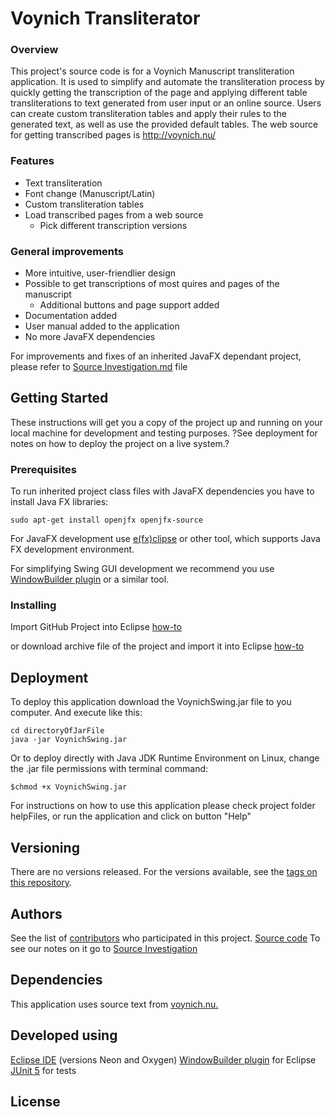 
# Voynich Transliterator

### Overview
This project's source code is for a Voynich Manuscript transliteration application. It is used to simplify and automate the transliteration process by quickly getting the transcription of the page and applying different table transliterations to text generated from user input or an online source. 
Users can create custom transliteration tables and apply their rules to the generated text, as well as use the provided default tables. 
The web source for getting transcribed pages is http://voynich.nu/

### Features

- Text transliteration
- Font change (Manuscript/Latin)
- Custom transliteration tables 
- Load transcribed pages from a web source 
  - Pick different transcription versions

### General improvements 

- More intuitive, user-friendlier design
- Possible to get transcriptions of most quires and pages of the manuscript
  - Additional buttons and page support added
- Documentation added
- User manual added to the application
- No more JavaFX dependencies

For improvements and fixes of an inherited JavaFX dependant project, please refer to [Source Investigation.md](https://github.com/beatrise/voynich-translator/blob/master/sourceInvestigation.md) file

## Getting Started

These instructions will get you a copy of the project up and running on your local machine for development and testing purposes. ?See deployment for notes on how to deploy the project on a live system.?

### Prerequisites
To run inherited project class files with JavaFX dependencies you have to install Java FX libraries:
```
sudo apt-get install openjfx openjfx-source
```
For JavaFX development use [e(fx)clipse](https://www.eclipse.org/efxclipse/install.html) or other tool, which supports Java FX development environment.

For simplifying Swing GUI development we recommend you use [WindowBuilder plugin](https://www.eclipse.org/windowbuilder/) or a similar tool.

### Installing
Import GitHub Project into Eclipse [how-to](https://github.com/collab-uniba/socialcde4eclipse/wiki/How-to-import-a-GitHub-project-into-Eclipse)

or download archive file of the project and import it into Eclipse [how-to](http://help.eclipse.org/kepler/index.jsp?topic=%2Forg.eclipse.platform.doc.user%2Ftasks%2Ftasks-importproject.htm)
## Deployment

To deploy this application download the VoynichSwing.jar file to you computer. 
And execute like this:
```
cd directoryOfJarFile
java -jar VoynichSwing.jar
```
Or to deploy directly with Java JDK Runtime Environment on Linux, change the .jar file permissions with terminal command:
```
$chmod +x VoynichSwing.jar
```

For instructions on how to use this application please check project folder helpFiles, or run the application and click on button "Help"


## Versioning

There are no versions released.
For the versions available, see the [tags on this repository](https://github.com/your/project/tags). 

## Authors

See the list of [contributors](https://github.com/beatrise/voynich-translator/contributors) who participated in this project.
[Source code](https://github.com/valdisvi/voynich-translator)
To see our notes on it go to [Source Investigation](https://github.com/beatrise/voynich-translator/blob/master/sourceInvestigation.md)

## Dependencies
This application uses source text from [voynich.nu.](http://www.voynich.nu/q01/)

## Developed using
[Eclipse IDE](https://www.eclipse.org/) (versions Neon and Oxygen)
[WindowBuilder plugin](https://www.eclipse.org/windowbuilder/)  for Eclipse
[JUnit 5](https://junit.org/junit5/) for tests

## License